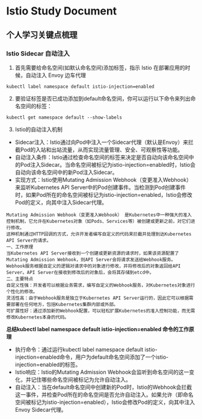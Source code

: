 # Istio Study Document

## 个人学习关键点梳理

### Istio Sidecar 自动注入

1. 首先需要给命名空间(如默认命名空间)添加标签，指示 Istio 在部署应用的时候，自动注入 Envoy 边车代理
~~~
kubectl label namespace default istio-injection=enabled
~~~

2. 要验证标签是否已成功添加到default命名空间，你可以运行以下命令来列出命名空间的标签：
~~~
kubectl get namespace default --show-labels
~~~

3. Istio的自动注入机制
* Sidecar注入：Istio通过向Pod中注入一个Sidecar代理（默认是Envoy）来拦截Pod的入站和出站流量，从而实现流量管理、安全、可观察性等功能。
* 自动注入条件：Istio通过检查命名空间的标签来决定是否自动向该命名空间中的Pod注入Sidecar。当命名空间被标记为istio-injection=enabled时，Istio会自动向该命名空间中的新Pod注入Sidecar。
* 实现方式：Istio使用Mutating Admission Webhook（变更准入Webhook）来监听Kubernetes API Server中的Pod创建事件。当检测到Pod创建事件时，如果Pod所在的命名空间被标记为istio-injection=enabled，Istio会修改Pod的定义，向其中注入Sidecar代理。

 ```
Mutating Admission Webhook（变更准入Webhook） 是Kubernetes中一种强大的准入控制机制，它允许在Kubernetes对象（如Pods、Services等）被创建或更新之前，对它们进行修改。
这种机制通过HTTP回调的方式，允许开发者编写自定义的代码来拦截并处理到达Kubernetes API Server的请求。
一、工作原理
当Kubernetes API Server接收到一个创建或更新资源的请求时，如果该资源配置了Mutating Admission Webhook，则API Server会将请求发送给Webhook服务。
Webhook服务根据自定义的逻辑对请求中的对象进行修改，并将修改后的对象返回给API Server。API Server在接收到修改后的对象后，会将其存储到etcd中。
二、主要特点
自定义性强：开发者可以根据业务需求，编写自定义的Webhook服务，对Kubernetes对象进行个性化的修改。
灵活性高：由于Webhook服务是独立于Kubernetes API Server运行的，因此它可以根据需要部署在任何地方，包括Kubernetes集群内部或外部。
可扩展性好：通过添加新的Webhook配置，可以轻松扩展Kubernetes的准入控制功能，而无需修改Kubernetes本身的代码。
 ```

**总结kubectl label namespace default istio-injection=enabled 命令的工作原理**
* 执行命令：通过运行kubectl label namespace default istio-injection=enabled命令，用户为default命名空间添加了一个istio-injection=enabled的标签。
* Istio响应：Istio的Mutating Admission Webhook会监听到命名空间的这一变化，并记住哪些命名空间被标记为允许自动注入。
* 自动注入：当在default命名空间中创建新的Pod时，Istio的Webhook会拦截这一事件，并检查Pod所在的命名空间是否允许自动注入。如果允许（即命名空间被标记为istio-injection=enabled），Istio会修改Pod的定义，向其中注入Envoy Sidecar代理。

